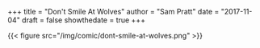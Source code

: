 +++
title = "Don't Smile At Wolves"
author = "Sam Pratt"
date = "2017-11-04"
draft = false
showthedate = true
+++

{{< figure src="/img/comic/dont-smile-at-wolves.png" >}}
